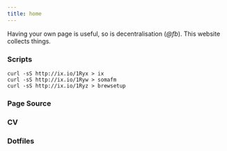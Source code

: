 ```yaml
---
title: home
---
```



Having your own page is useful, so is decentralisation (*@fb*). This website collects things.

### Scripts

~~~
curl -sS http://ix.io/1Ryx > ix
curl -sS http://ix.io/1Ryw > somafm
curl -sS http://ix.io/1Ryz > brewsetup
~~~

### Page Source

### CV

### Dotfiles

